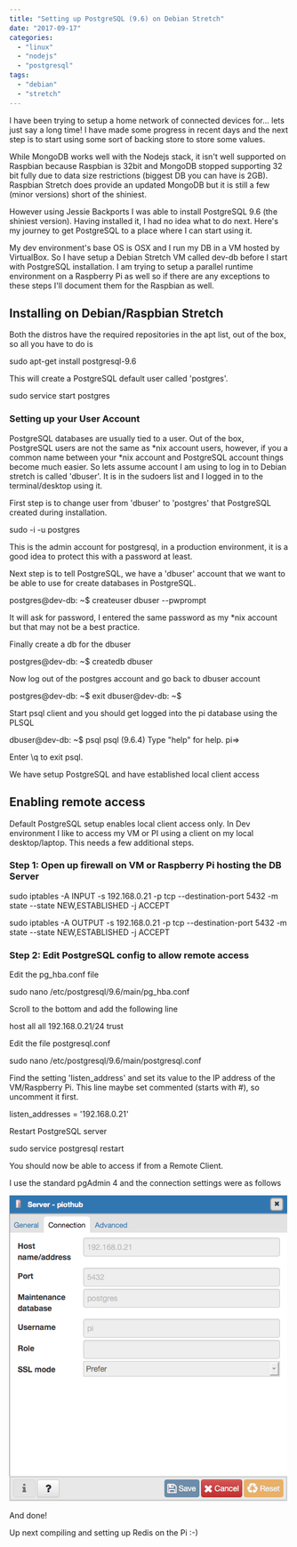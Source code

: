 ```yaml
---
title: "Setting up PostgreSQL (9.6) on Debian Stretch"
date: "2017-09-17"
categories: 
  - "linux"
  - "nodejs"
  - "postgresql"
tags: 
  - "debian"
  - "stretch"
---
```


I have been trying to setup a home network of connected devices for... lets just say a long time! I have made some progress in recent days and the next step is to start using some sort of backing store to store some values.

While MongoDB works well with the Nodejs stack, it isn't well supported on Raspbian because Raspbian is 32bit and MongoDB stopped supporting 32 bit fully due to data size restrictions (biggest DB you can have is 2GB). Raspbian Stretch does provide an updated MongoDB but it is still a few (minor versions) short of the shiniest.

However using Jessie Backports I was able to install PostgreSQL 9.6 (the shiniest version). Having installed it, I had no idea what to do next. Here's my journey to get PostgreSQL to a place where I can start using it.

My dev environment's base OS is OSX and I run my DB in a VM hosted by VirtualBox. So I have setup a Debian Stretch VM called dev-db before I start with PostgreSQL installation. I am trying to setup a parallel runtime environment on a Raspberry Pi as well so if there are any exceptions to these steps I'll document them for the Raspbian as well.

## Installing on Debian/Raspbian Stretch

Both the distros have the required repositories in the apt list, out of the box, so all you have to do is

sudo apt-get install postgresql-9.6

This will create a PostgreSQL default user called 'postgres'.

sudo service start postgres

### Setting up your User Account

PostgreSQL databases are usually tied to a user. Out of the box, PostgreSQL users are not the same as \*nix account users, however, if you a common name between your \*nix account and PostgreSQL account things become much easier. So lets assume account I am using to log in to Debian stretch is called 'dbuser'. It is in the sudoers list and I logged in to the terminal/desktop using it.

First step is to change user from 'dbuser' to 'postgres' that PostgreSQL created during installation.

sudo -i -u postgres

This is the admin account for postgresql, in a production environment, it is a good idea to protect this with a password at least.

Next step is to tell PostgreSQL, we have a 'dbuser' account that we want to be able to use for create databases in PostgreSQL.

postgres@dev-db: ~$ createuser dbuser --pwprompt

It will ask for password, I entered the same password as my \*nix account but that may not be a best practice.

Finally create a db for the dbuser

postgres@dev-db: ~$ createdb dbuser

Now log out of the postgres account and go back to dbuser account

postgres@dev-db: ~$ exit
dbuser@dev-db: ~$

Start psql client and you should get logged into the pi database using the PLSQL

dbuser@dev-db: ~$ psql
psql (9.6.4)
Type "help" for help.
pi=>

Enter \\q to exit psql.

We have setup PostgreSQL and have established local client access

## Enabling remote access

Default PostgreSQL setup enables local client access only. In Dev environment I like to access my VM or PI using a client on my local desktop/laptop. This needs a few additional steps.

### Step 1: Open up firewall on VM or Raspberry Pi hosting the DB Server

sudo iptables -A INPUT -s 192.168.0.21 -p tcp --destination-port 5432 -m state --state NEW,ESTABLISHED -j ACCEPT

sudo iptables -A OUTPUT -s 192.168.0.21 -p tcp --destination-port 5432 -m state --state NEW,ESTABLISHED -j ACCEPT

### Step 2: Edit PostgreSQL config to allow remote access

Edit the pg\_hba.conf file

sudo nano /etc/postgresql/9.6/main/pg\_hba.conf

Scroll to the bottom and add the following line

host all all 192.168.0.21/24 trust

Edit the file postgresql.conf

sudo nano /etc/postgresql/9.6/main/postgresql.conf

Find the setting 'listen\_address' and set its value to the IP address of the VM/Raspberry Pi. This line maybe set commented (starts with #), so uncomment it first.

listen\_addresses = '192.168.0.21'

Restart PostgreSQL server

sudo service postgresql restart

You should now be able to access if from a Remote Client.

I use the standard pgAdmin 4 and the connection settings were as follows

![Screen Shot 2017-09-10 at 5.48.34 PM](images/screen-shot-2017-09-10-at-5-48-34-pm.png)

And done!

Up next compiling and setting up Redis on the Pi :-)
